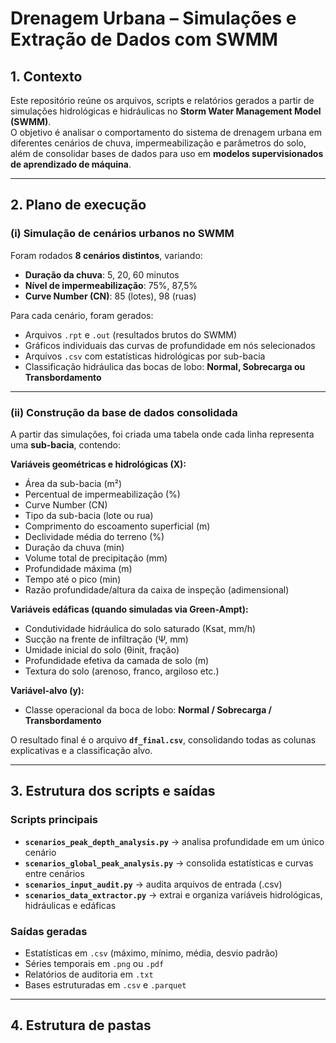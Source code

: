 # Drenagem Urbana – Simulações e Extração de Dados com SWMM

## 1. Contexto
Este repositório reúne os arquivos, scripts e relatórios gerados a partir de simulações hidrológicas e hidráulicas no **Storm Water Management Model (SWMM)**.  
O objetivo é analisar o comportamento do sistema de drenagem urbana em diferentes cenários de chuva, impermeabilização e parâmetros do solo, além de consolidar bases de dados para uso em **modelos supervisionados de aprendizado de máquina**.

---

## 2. Plano de execução

### (i) Simulação de cenários urbanos no SWMM
Foram rodados **8 cenários distintos**, variando:
- **Duração da chuva**: 5, 20, 60 minutos  
- **Nível de impermeabilização**: 75%, 87,5%  
- **Curve Number (CN)**: 85 (lotes), 98 (ruas)  

Para cada cenário, foram gerados:
- Arquivos `.rpt` e `.out` (resultados brutos do SWMM)  
- Gráficos individuais das curvas de profundidade em nós selecionados  
- Arquivos `.csv` com estatísticas hidrológicas por sub-bacia  
- Classificação hidráulica das bocas de lobo: **Normal, Sobrecarga ou Transbordamento**

---

### (ii) Construção da base de dados consolidada
A partir das simulações, foi criada uma tabela onde cada linha representa uma **sub-bacia**, contendo:

**Variáveis geométricas e hidrológicas (X):**
- Área da sub-bacia (m²)  
- Percentual de impermeabilização (%)  
- Curve Number (CN)  
- Tipo da sub-bacia (lote ou rua)  
- Comprimento do escoamento superficial (m)  
- Declividade média do terreno (%)  
- Duração da chuva (min)  
- Volume total de precipitação (mm)  
- Profundidade máxima (m)  
- Tempo até o pico (min)  
- Razão profundidade/altura da caixa de inspeção (adimensional)  

**Variáveis edáficas (quando simuladas via Green-Ampt):**
- Condutividade hidráulica do solo saturado (Ksat, mm/h)  
- Sucção na frente de infiltração (Ψ, mm)  
- Umidade inicial do solo (θinit, fração)  
- Profundidade efetiva da camada de solo (m)  
- Textura do solo (arenoso, franco, argiloso etc.)  

**Variável-alvo (y):**
- Classe operacional da boca de lobo: **Normal / Sobrecarga / Transbordamento**

O resultado final é o arquivo **`df_final.csv`**, consolidando todas as colunas explicativas e a classificação alvo.

---

## 3. Estrutura dos scripts e saídas

### Scripts principais
- **`scenarios_peak_depth_analysis.py`** → analisa profundidade em um único cenário  
- **`scenarios_global_peak_analysis.py`** → consolida estatísticas e curvas entre cenários  
- **`scenarios_input_audit.py`** → audita arquivos de entrada (.csv)  
- **`scenarios_data_extractor.py`** → extrai e organiza variáveis hidrológicas, hidráulicas e edáficas  

### Saídas geradas
- Estatísticas em `.csv` (máximo, mínimo, média, desvio padrão)  
- Séries temporais em `.png` ou `.pdf`  
- Relatórios de auditoria em `.txt`  
- Bases estruturadas em `.csv` e `.parquet`  

---

## 4. Estrutura de pastas
